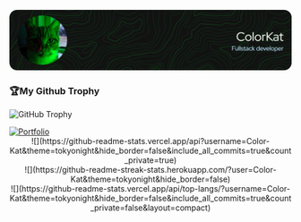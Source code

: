 ![Header](./assets/header.png)



### 🏆My Github Trophy
![GitHub Trophy](https://github-profile-trophy.vercel.app/?username=Color-Kat&theme=tokyonight)

<a href="https://https://kwork.ru/user/colorkat">
  <img src="https://img.shields.io/badge/Portfolio-543DE0?style=for-the-badge&logo=About.me&logoColor=white" alt="Portfolio" style="height:22px;">
</a>

<div align="center">
  ![](https://github-readme-stats.vercel.app/api?username=Color-Kat&theme=tokyonight&hide_border=false&include_all_commits=true&count_private=true)<br/>
  ![](https://github-readme-streak-stats.herokuapp.com/?user=Color-Kat&theme=tokyonight&hide_border=false)<br/>
  ![](https://github-readme-stats.vercel.app/api/top-langs/?username=Color-Kat&theme=tokyonight&hide_border=false&include_all_commits=true&count_private=false&layout=compact)
</div>

<div align="center">
 <img 
    alt="" 
    src=""
    style="margin-bottom: 1rem;"
    />
</div>

